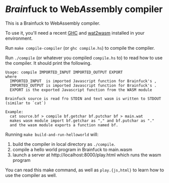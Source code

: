 # *Brain*fuck to Web*Ass*embly compiler

This is a Brainfuck to WebAssembly compiler.

To use it, you'll need a recent [GHC][0] and [wat2wasm][1] installed in your
environment.

Run `make compile-compiler` (or `ghc compile.hs`) to compile the compiler.

Run `./compile` (or whatever you compiled `compile.hs` to) to read how to use
the compiler. It should print the following.

```
Usage: compile IMPORTED_INPUT IMPORTED_OUTPUT EXPORT
where
  IMPORTED_INPUT  is imported Javascript function for Brainfuck's ,
  IMPORTED_OUTPUT is imported Javascript function for Brainfuck's .
  EXPORT is the exported Javascript function from the WASM module

Brainfuck source is read fro STDIN and text wasm is written to STDOUT
(similar to `cat`)

Example:
  cat source.bf > compile bf.getchar bf.putchar bf > main.wat
  makes wasm module import bf.getchar as "," and bf.putchar as "."
  and the wasm module exports a function named bf.
```

Running `make build-and-run-helloworld` will:
1. build the compiler in local directory as `./compile`.
2. compile a hello world program in Brainfuck to main.wasm
3. launch a server at http://localhost:8000/play.html which runs the wasm
   program

You can read this make command, as well as `play.{js,html}` to learn how to use
the compiler as well.

[0]: https://www.haskell.org/ghc/
[1]: https://github.com/WebAssembly/wabt#running-wat2wasm-and-wast2json
